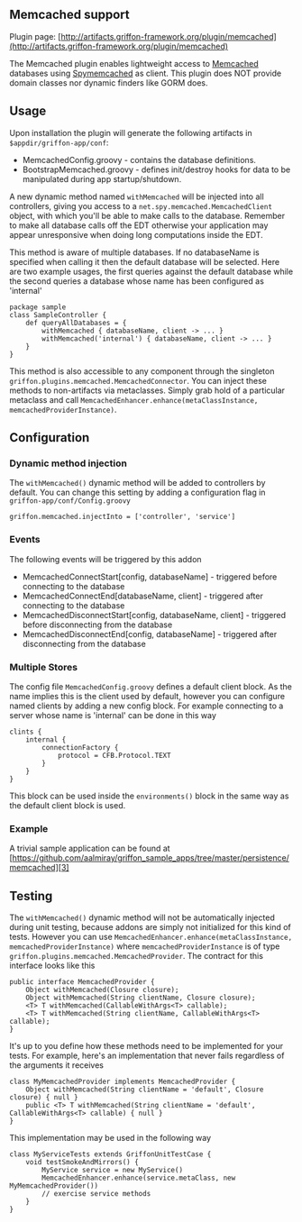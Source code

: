 
Memcached support
-----------------

Plugin page: [http://artifacts.griffon-framework.org/plugin/memcached](http://artifacts.griffon-framework.org/plugin/memcached)


The Memcached plugin enables lightweight access to [Memcached][1] databases using [Spymemcached][2] as client.
This plugin does NOT provide domain classes nor dynamic finders like GORM does.

Usage
-----
Upon installation the plugin will generate the following artifacts in `$appdir/griffon-app/conf`:

 * MemcachedConfig.groovy - contains the database definitions.
 * BootstrapMemcached.groovy - defines init/destroy hooks for data to be manipulated during app startup/shutdown.

A new dynamic method named `withMemcached` will be injected into all controllers,
giving you access to a `net.spy.memcached.MemcachedClient` object, with which you'll be able
to make calls to the database. Remember to make all database calls off the EDT
otherwise your application may appear unresponsive when doing long computations
inside the EDT.

This method is aware of multiple databases. If no databaseName is specified when calling
it then the default database will be selected. Here are two example usages, the first
queries against the default database while the second queries a database whose name has
been configured as 'internal'

    package sample
    class SampleController {
        def queryAllDatabases = {
            withMemcached { databaseName, client -> ... }
            withMemcached('internal') { databaseName, client -> ... }
        }
    }

This method is also accessible to any component through the singleton `griffon.plugins.memcached.MemcachedConnector`.
You can inject these methods to non-artifacts via metaclasses. Simply grab hold of a particular metaclass and call
`MemcachedEnhancer.enhance(metaClassInstance, memcachedProviderInstance)`.

Configuration
-------------
### Dynamic method injection

The `withMemcached()` dynamic method will be added to controllers by default. You can
change this setting by adding a configuration flag in `griffon-app/conf/Config.groovy`

    griffon.memcached.injectInto = ['controller', 'service']

### Events

The following events will be triggered by this addon

 * MemcachedConnectStart[config, databaseName] - triggered before connecting to the database
 * MemcachedConnectEnd[databaseName, client] - triggered after connecting to the database
 * MemcachedDisconnectStart[config, databaseName, client] - triggered before disconnecting from the database
 * MemcachedDisconnectEnd[config, databaseName] - triggered after disconnecting from the database

### Multiple Stores

The config file `MemcachedConfig.groovy` defines a default client block. As the name
implies this is the client used by default, however you can configure named clients
by adding a new config block. For example connecting to a server whose name is 'internal'
can be done in this way

    clints {
        internal {
            connectionFactory {
                protocol = CFB.Protocol.TEXT
            }
        }
    }

This block can be used inside the `environments()` block in the same way as the
default client block is used.

### Example

A trivial sample application can be found at [https://github.com/aalmiray/griffon_sample_apps/tree/master/persistence/memcached][3]

Testing
-------
The `withMemcached()` dynamic method will not be automatically injected during unit testing, because addons are simply not initialized
for this kind of tests. However you can use `MemcachedEnhancer.enhance(metaClassInstance, memcachedProviderInstance)` where 
`memcachedProviderInstance` is of type `griffon.plugins.memcached.MemcachedProvider`. The contract for this interface looks like this

    public interface MemcachedProvider {
        Object withMemcached(Closure closure);
        Object withMemcached(String clientName, Closure closure);
        <T> T withMemcached(CallableWithArgs<T> callable);
        <T> T withMemcached(String clientName, CallableWithArgs<T> callable);
    }

It's up to you define how these methods need to be implemented for your tests. For example, here's an implementation that never
fails regardless of the arguments it receives

    class MyMemcachedProvider implements MemcachedProvider {
        Object withMemcached(String clientName = 'default', Closure closure) { null }
        public <T> T withMemcached(String clientName = 'default', CallableWithArgs<T> callable) { null }
    }

This implementation may be used in the following way

    class MyServiceTests extends GriffonUnitTestCase {
        void testSmokeAndMirrors() {
            MyService service = new MyService()
            MemcachedEnhancer.enhance(service.metaClass, new MyMemcachedProvider())
            // exercise service methods
        }
    }


[1]: http://www.memcached.org
[2]: http://code.google.com/p/spymemcached/
[3]: https://github.com/aalmiray/griffon_sample_apps/tree/master/persistence/memcached

